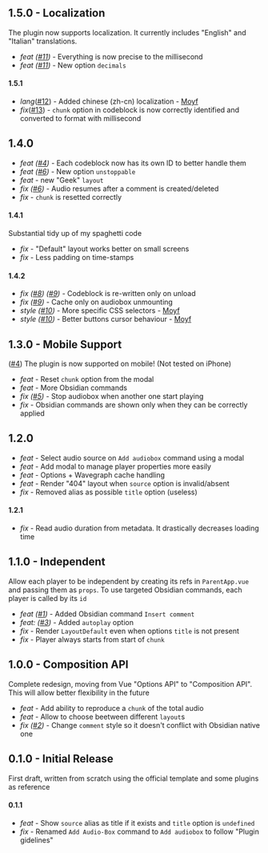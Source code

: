 ## 1.5.0 - Localization

The plugin now supports localization. It currently includes "English" and "Italian" translations.

-   _feat ([#11](https://github.com/12-VidE/annotate-audio/issues/11))_ - Everything is now precise to the millisecond
-   _feat ([#11](https://github.com/12-VidE/annotate-audio/issues/11))_ - New option `decimals`

#### 1.5.1

-   _lang_([#12](https://github.com/12-VidE/annotate-audio/pull/12)) - Added chinese (zh-cn) localization - [Moyf](https://github.com/Moyf)
-   _fix_([#13](https://github.com/12-VidE/annotate-audio/issues/13)) - `chunk` option in codeblock is now correctly identified and converted to format with millisecond

## 1.4.0

-   _feat ([#4](https://github.com/12-VidE/annotate-audio/issues/4))_ - Each codeblock now has its own ID to better handle them
-   _feat ([#6](https://github.com/12-VidE/annotate-audio/issues/6))_ - New option `unstoppable`
-   _feat_ - new "Geek" `layout`
-   _fix ([#6](https://github.com/12-VidE/annotate-audio/issues/6))_ - Audio resumes after a comment is created/deleted
-   _fix_ - `chunk` is resetted correctly

#### 1.4.1

Substantial tidy up of my spaghetti code

-   _fix_ - "Default" layout works better on small screens
-   _fix_ - Less padding on time-stamps

#### 1.4.2

-   _fix ([#8](https://github.com/12-VidE/annotate-audio/issues/8)) ([#9](https://github.com/12-VidE/annotate-audio/issues/9))_ - Codeblock is re-written only on unload
-   _fix ([#9](https://github.com/12-VidE/annotate-audio/issues/9))_ - Cache only on audiobox unmounting
-   _style ([#10](https://github.com/12-VidE/annotate-audio/pull/10))_ - More specific CSS selectors - [Moyf](https://github.com/Moyf)
-   _style ([#10](https://github.com/12-VidE/annotate-audio/pull/10))_ - Better buttons cursor behaviour - [Moyf](https://github.com/Moyf)

## 1.3.0 - Mobile Support

([#4](https://github.com/12-VidE/annotate-audio/issues/4)) The plugin is now supported on mobile! (Not tested on iPhone)

-   _feat_ - Reset `chunk` option from the modal
-   _feat_ - More Obsidian commands
-   _fix ([#5](https://github.com/12-VidE/annotate-audio/issues/5))_ - Stop audiobox when another one start playing
-   _fix_ - Obsidian commands are shown only when they can be correctly applied

## 1.2.0

-   _feat_ - Select audio source on `Add audiobox` command using a modal
-   _feat_ - Add modal to manage player properties more easily
-   _feat_ - Options + Wavegraph cache handling
-   _feat_ - Render "404" layout when `source` option is invalid/absent
-   _fix_ - Removed alias as possible `title` option (useless)

#### 1.2.1

-   _fix_ - Read audio duration from metadata. It drastically decreases loading time

## 1.1.0 - Independent

Allow each player to be independent by creating its refs in `ParentApp.vue` and passing them as `props`. To use targeted Obsidian commands, each player is called by its `id`

-   _feat ([#1](https://github.com/12-VidE/annotate-audio/issues/1))_ - Added Obsidian command `Insert comment`
-   _feat: ([#3](https://github.com/12-VidE/annotate-audio/issues/3))_ - Added `autoplay` option
-   _fix_ - Render `LayoutDefault` even when options `title` is not present
-   _fix_ - Player always starts from start of `chunk`

## 1.0.0 - Composition API

Complete redesign, moving from Vue "Options API" to "Composition API". This will allow better flexibility in the future

-   _feat_ - Add ability to reproduce a `chunk` of the total audio
-   _feat_ - Allow to choose beetween different `layout`s
-   _fix ([#2](https://github.com/12-VidE/annotate-audio/issues/2))_ - Change `comment` style so it doesn't conflict with Obsidian native one

## 0.1.0 - Initial Release

First draft, written from scratch using the official template and some plugins as reference

#### 0.1.1

-   _feat_ - Show `source` alias as title if it exists and `title` option is `undefined`
-   _fix_ - Renamed `Add Audio-Box` command to `Add audiobox` to follow "Plugin gidelines"
